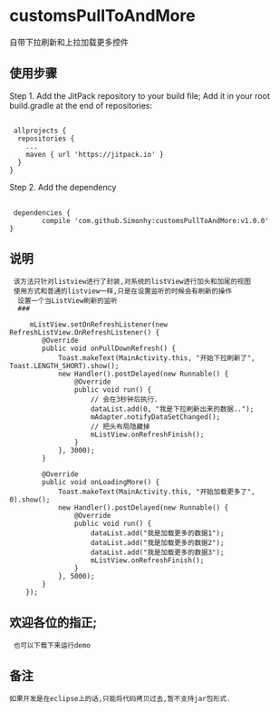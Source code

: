 # customsPullToAndMore
自带下拉刷新和上拉加载更多控件
## 使用步骤
  Step 1. Add the JitPack repository to your build file;
  Add it in your root build.gradle at the end of repositories:
  
  ##
  
     allprojects {
      repositories {
        ...
        maven { url 'https://jitpack.io' }
      }
    }
  Step 2. Add the dependency
  
  ##
  
     dependencies {
            compile 'com.github.Simonhy:customsPullToAndMore:v1.0.0'
    }
  
  ## 说明
     该方法只针对listview进行了封装,对系统的listView进行加头和加尾的视图
     使用方式和普通的listview一样,只是在设置监听的时候会有刷新的操作
      设置一个当ListView刷新的监听
      ###
      
         mListView.setOnRefreshListener(new RefreshListView.OnRefreshListener() {
            @Override
            public void onPullDownRefresh() {
                Toast.makeText(MainActivity.this, "开始下拉刷新了", Toast.LENGTH_SHORT).show();
                new Handler().postDelayed(new Runnable() {
                    @Override
                    public void run() {
                        // 会在3秒钟后执行.
                        dataList.add(0, "我是下拉刷新出来的数据..");
                        mAdapter.notifyDataSetChanged();
                        // 把头布局隐藏掉
                        mListView.onRefreshFinish();
                    }
                }, 3000);
            }

            @Override
            public void onLoadingMore() {
                Toast.makeText(MainActivity.this, "开始加载更多了", 0).show();
                new Handler().postDelayed(new Runnable() {
                    @Override
                    public void run() {
                        dataList.add("我是加载更多的数据1");
                        dataList.add("我是加载更多的数据2");
                        dataList.add("我是加载更多的数据3");
                        mListView.onRefreshFinish();
                    }
                }, 5000);
            }
        });
  ##  欢迎各位的指正; 
     也可以下载下来运行demo
  ##  备注
    如果开发是在eclipse上的话,只能将代码拷贝过去,暂不支持jar包形式.
